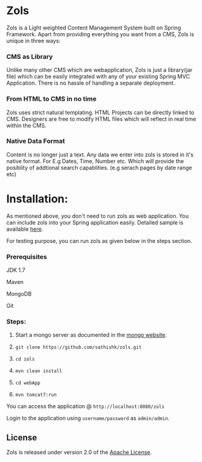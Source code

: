 Zols
====

Zols is a Light weighted Content Management System built on Spring Framework. Apart from providing everything you want from a CMS, Zols is unique in three ways:

### CMS as Library
Unlike many other CMS which are webapplication, Zols is just a library(jar file) which can be easily integrated with any of your existing Spring MVC Application. There is no hassle of handling a separate deployment. 

### From HTML to CMS in no time
Zols uses strict natural templating. HTML Projects can be directly linked to CMS. Designers are free to modify HTML files which will reflect in real time within the CMS.

### Native Data Format
Content is no longer just a text. Any data we enter into zols is stored in it's native format. For E.g Dates, Time, Number etc. Which will provide the posiblity of addtional search capablities. (e.g serach pages by date range etc)

Installation:
==========

As mentioned above, you don't need to run zols as web application. You can include zols into your Spring application easily. Detailed sample is available [here][].

For testing purpose, you can run zols as given below in the steps section.

### Prerequisites
JDK 1.7

Maven

MongoDB

Git

### Steps:
1) Start a mongo server as documented in the [mongo website][]. 

2) `git clone https://github.com/sathishk/zols.git`

3) `cd zols`

4) `mvn clean install`

5) `cd webApp`

6) `mvn tomcat7:run`

You can access the application @ `http://localhost:8080/zols`

Login to the application using `username/password` as `admin/admin`.

## License
Zols is released under version 2.0 of the [Apache License][].

[here]:https://github.com/sathishk/zols-sample
[mongo website]: https://www.mongodb.org/‎
[Apache License]: http://www.apache.org/licenses/LICENSE-2.0
